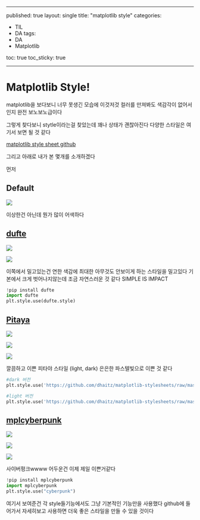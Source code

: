 
---
published: true
layout: single
title: "matplotlib style"
categories:
  - TIL
  - DA
tags:
  - DA
  - Matplotlib

toc: true
toc_sticky: true

---
# Matplotlib Style!

matplotlib을 보다보니 너무 못생긴 모습에 이것저것 컬러를 만져봐도 색감각이 없어서인지 완전 보노보노급이다

그렇게 찾다보니 stytle이라는걸 찾았는데 꽤나 상태가 괜찮아진다
다양한 스타일은 여기서 보면 될 것 같다

[matplotlib style sheet github](https://github.com/topics/matplotlib-style-sheets)

그리고 아래로 내가 본 몇개를 소개하겠다

먼저 
## Default
![](https://raw.githubusercontent.com/Cloudblack/Forpicture/image//img/20220731014304.png)

이상한건 아닌데 뭔가 많이 어색하다



## [dufte](https://github.com/nschloe/dufte)

![](https://raw.githubusercontent.com/Cloudblack/Forpicture/image//img/20220731015128.png)

![](https://raw.githubusercontent.com/Cloudblack/Forpicture/image//img/20220731015538.png)


이쪽에서 밀고있는건 연한 색감에 최대한 아무것도 안보이게 하는 스타일을 밀고있다
기본에서 크게 벗어나지않는데 조금 자연스러운 것 같다
SIMPLE IS IMPACT
``` python
!pip install dufte
import dufte
plt.style.use(dufte.style)
```



## [Pitaya](https://github.com/dhaitz/matplotlib-stylesheets)

![](https://raw.githubusercontent.com/Cloudblack/Forpicture/image//img/20220731013347.png)

![](https://raw.githubusercontent.com/Cloudblack/Forpicture/image//img/20220731014746.png)

![](https://raw.githubusercontent.com/Cloudblack/Forpicture/image//img/20220731014831.png)

깔끔하고 이쁜 피타야 스타일 (light, dark)
은은한 파스텔빛으로 이쁜 것 같다
``` python
#dark 버전
plt.style.use('https://github.com/dhaitz/matplotlib-stylesheets/raw/master/pitayasmoothie-dark.mplstyle')

#light 버전
plt.style.use('https://github.com/dhaitz/matplotlib-stylesheets/raw/master/pitayasmoothie-light.mplstyle')
```


## [mplcyberpunk](https://github.com/dhaitz/mplcyberpunk)

![](https://raw.githubusercontent.com/Cloudblack/Forpicture/image//img/20220731013753.png)

![](https://raw.githubusercontent.com/Cloudblack/Forpicture/image//img/20220731015216.png)

![](https://raw.githubusercontent.com/Cloudblack/Forpicture/image//img/20220731015301.png)


사이버펑크wwww
어두운건 이제 제일 이쁜거같다
``` python
!pip install mplcyberpunk
import mplcyberpunk
plt.style.use("cyberpunk")
```


여기서 보여준건 각 style들기능에서도 그냥 기본적인 기능만을 사용했다
github에 들어가서 자세히보고 사용하면 더욱 좋은 스타일을 만들 수 있을 것이다